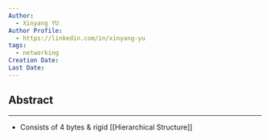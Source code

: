 ```yaml
---
Author:
  - Xinyang YU
Author Profile:
  - https://linkedin.com/in/xinyang-yu
tags:
  - networking
Creation Date: 
Last Date:
---
```

## Abstract
---
- Consists of 4 bytes & rigid [[Hierarchical Structure]]